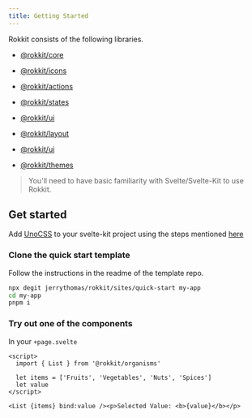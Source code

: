 ```yaml
---
title: Getting Started
---
```


Rokkit consists of the following libraries.

- [@rokkit/core](https://www.npmjs.com/package/@rokkit/core)
- [@rokkit/icons](https://www.npmjs.com/package/@rokkit/icons)
- [@rokkit/actions](https://www.npmjs.com/package/@rokkit/actions)
- [@rokkit/states](https://www.npmjs.com/package/@rokkit/states)
- [@rokkit/ui](https://www.npmjs.com/package/@rokkit/ui)

- [@rokkit/layout](https://www.npmjs.com/package/@rokkit/layout)
- [@rokkit/ui](https://www.npmjs.com/package/@rokkit/ui)
- [@rokkit/themes](https://www.npmjs.com/package/@rokkit/themes)

> You'll need to have basic familiarity with Svelte/Svelte-Kit to use Rokkit.

## Get started

Add [UnoCSS](https://github.com/unocss/unocss) to your svelte-kit project using the steps mentioned [here](https://unocss.dev/integrations/vite#sveltekit)

### Clone the quick start template

Follow the instructions in the readme of the template repo.

```bash
npx degit jerrythomas/rokkit/sites/quick-start my-app
cd my-app
pnpm i
```

### Try out one of the components

In your `+page.svelte`

```svelte
<script>
  import { List } from '@rokkit/organisms'

  let items = ['Fruits', 'Vegetables', 'Nuts', 'Spices']
  let value
</script>

<List {items} bind:value /><p>Selected Value: <b>{value}</b></p>
```
